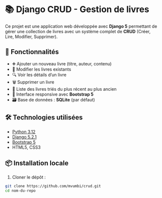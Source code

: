 # 📚 Django CRUD - Gestion de livres

Ce projet est une application web développée avec **Django 5** permettant de gérer une collection de livres avec un système complet de **CRUD** (Créer, Lire, Modifier, Supprimer).

## 🚀 Fonctionnalités

- ➕ Ajouter un nouveau livre (titre, auteur, contenu)
- 📝 Modifier les livres existants
- 🔍 Voir les détails d’un livre
- 🗑 Supprimer un livre
- 📃 Liste des livres triés du plus récent au plus ancien
- 🎨 Interface responsive avec **Bootstrap 5**
- 🗃 Base de données : **SQLite** (par défaut)

## 🛠 Technologies utilisées

- [Python 3.12](https://www.python.org/)
- [Django 5.2.1](https://www.djangoproject.com/)
- [Bootstrap 5](https://getbootstrap.com/)
- HTML5, CSS3

## 📦 Installation locale

1. Cloner le dépôt :

```bash
git clone https://github.com/mvumbi/crud.git
cd nom-du-repo
